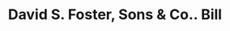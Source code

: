 ---
doi: 10.7916/D8B86M7R
date_other: '1918'
date_other_textual: '1918'
form: printed ephemera
genre:
- Invoices
name:
- David S. Foster, Sons & Co.
object_in_context_url: https://biggert.cul.columbia.edu/items/view/ave_biggert_01221
subject_hierarchical_geographic:
- Utica, New York, United States
subject_name:
- David S. Foster, Sons & Co.
title: David S. Foster, Sons & Co.. Bill
sort_title: David S. Foster, Sons & Co.. Bill
call_number: ave_biggert_01221
coordinates:
- 43.094722222222224,-75.27583333333334
pid: ave_biggert_01221
identifiers: ave_biggert_01221
thumbnail: https://derivativo-3.library.columbia.edu/iiif/2/ldpd:343427/full/!256,256/0/native.jpg
permalink: "/items/ave_biggert_01221/"
layout: iiif-image-page
---